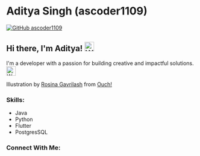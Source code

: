 # Aditya Singh (ascoder1109)

[![GitHub ascoder1109](https://img.shields.io/github/followers/ascoder1109?label=Follow&style=social)](https://github.com/ascoder1109)

## Hi there, I'm Aditya! <img src = "https://public.bl.files.1drv.com/y4m1ILZ4yMQofocj3HxuEoMdbN6JtMndNiUpbPmV2bZ0kEbNNvDSkiH4m-vVp586XZYwpjmR0542mHtmpYEe4vYufY4v9uMA8VjQyMlZ0emghv4cWP6mcIXPvsFe8WmMAf9MefnhlZzxgKG2_DvXgcWi2B76ok53OXDlAQodHxbeRpr9r_BcyTTmNuYE8gXWSmzmtvr4YllISnCPh9ErYz8u_ZNmPs6o49dn1snh9ky0oc" width="25" height="25" alt="Waving hand" >

I'm a developer with a passion for building creative and impactful solutions.
<img src = https://public.bl.files.1drv.com/y4mfTA7PblvEv94nJP22m_8dq1SS-I_9Isjz9-_jaXjxbgKQc3yons5Q-77FQKfK08-SeRws7zSgUqaQvpMS9TJR-py0dvTBTg6ENsRMjLWEoRW9mTiOB_zL7tQDGL1vTmbh_uv4Fk3JohVQ974Utxt6c-SGYuWEUkp4l57Ny1JRNZtERgC40xzckfi-QWhLVX4ZUgQjiUFzhOG_bVVPpT-ta_iuZcyD-vDOXA5NlLEIo0 width="25" height="25" alt="Waving hand" width="25" height="25" >


Illustration by <a href="https://icons8.com/illustrations/author/HxMFjfKZdNq2">Rosina Gavrilash</a> from <a href="https://icons8.com/illustrations">Ouch!</a>

### Skills:
<p>
  <ul>
    <li>Java</li>
    <li>Python</li>
    <li>Flutter</li>
    <li>PostgresSQL</li>
  </ul>
</p>

### Connect With Me:
<p>
  
</p>
